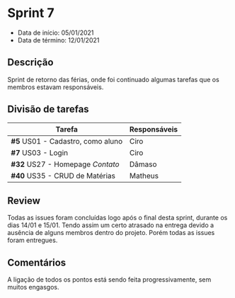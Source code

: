 # Sprint 7

- Data de início: 05/01/2021
- Data de término: 12/01/2021

## Descrição

Sprint de retorno das férias, onde foi continuado algumas tarefas que os membros estavam responsáveis.


## Divisão de tarefas

|Tarefa|Responsáveis|
|------|------------|
|**#5** US01 - Cadastro, como aluno |Ciro|
|**#7** US03 - Login |Ciro|
|**#32** US27 - Homepage *Contato* |Dâmaso|
|**#40** US35 - CRUD de Matérias |Matheus|

## Review

Todas as issues foram concluídas logo após o final desta sprint, durante os dias 14/01 e 15/01. Tendo assim um certo atrasado na entrega devido a ausência de alguns membros dentro do projeto. Porém todas as issues foram entregues.

## Comentários

A ligação de todos os pontos está sendo feita progressivamente, sem muitos engasgos.